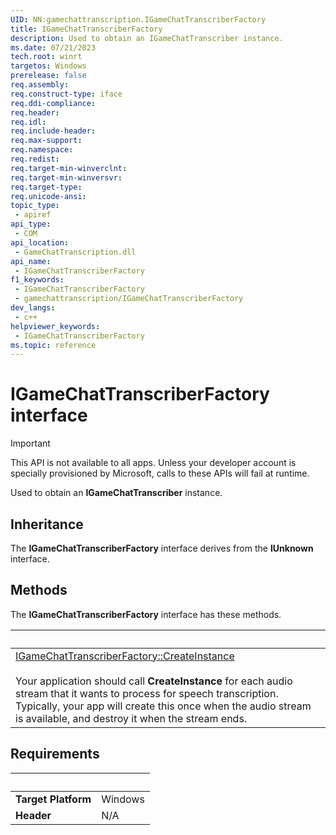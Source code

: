```yaml
---
UID: NN:gamechattranscription.IGameChatTranscriberFactory
title: IGameChatTranscriberFactory
description: Used to obtain an IGameChatTranscriber instance.
ms.date: 07/21/2023
tech.root: winrt
targetos: Windows
prerelease: false
req.assembly: 
req.construct-type: iface
req.ddi-compliance: 
req.header: 
req.idl: 
req.include-header: 
req.max-support: 
req.namespace: 
req.redist: 
req.target-min-winverclnt: 
req.target-min-winversvr: 
req.target-type: 
req.unicode-ansi: 
topic_type:
 - apiref
api_type:
 - COM
api_location:
 - GameChatTranscription.dll
api_name:
 - IGameChatTranscriberFactory
f1_keywords:
 - IGameChatTranscriberFactory
 - gamechattranscription/IGameChatTranscriberFactory
dev_langs:
 - c++
helpviewer_keywords:
 - IGameChatTranscriberFactory
ms.topic: reference
---
```


# IGameChatTranscriberFactory interface

> [!IMPORTANT]
> This API is not available to all apps. Unless your developer account is specially provisioned by Microsoft, calls to these APIs will fail at runtime.

Used to obtain an **IGameChatTranscriber** instance.

## Inheritance

The **IGameChatTranscriberFactory** interface derives from the **IUnknown** interface.

## Methods

The **IGameChatTranscriberFactory** interface has these methods.

| &nbsp; |
| ---- |
| [IGameChatTranscriberFactory::CreateInstance](./nf-gamechattranscription-igamechattranscriberfactory-createinstance.md) <br><br> Your application should call **CreateInstance** for each audio stream that it wants to process for speech transcription. Typically, your app will create this once when the audio stream is available, and destroy it when the stream ends. |

## Requirements

| &nbsp; | &nbsp; |
| ---- |:---- |
| **Target Platform** | Windows |
| **Header** | N/A |
